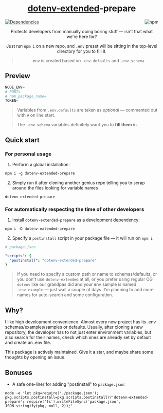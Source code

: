 <div align="center">

  # [dotenv-extended](https://www.npmjs.com/package/dotenv-extended)-prepare
</div>

[![Dependencies](https://img.shields.io/badge/dependencies-none-brightgreen)](# "zero dependency")
<a href="https://www.npmjs.com/package/dotenv-extended-prepare?activeTab=versions"><img align="right" alt="npm" src="https://img.shields.io/npm/dw/dotenv-extended-prepare?labelColor=white&color=cd0d0d&logo=npm"></a>

<div align="center">
  
Protects developers from manually doing boring stuff — isn't that what we're here for?

Just run `npm i` on a new repo, and `.env` preset will be sitting in the top-level directory for you to fill it.

> .env is created based on `.env.defaults` and `.env.schema`
</div>

## Preview

```ps1
NODE_ENV=
# PORT=
# npm_package_name=
TOKEN=
```

> Variables from `.env.defaults` are taken as _optional_ — commented out with `#` on line start.

> The `.env.schema` variables definitely want you to __fill them__ in.

## Quick start

### For personal usage

1. Perform a global installation:

```ps1
npm i -g dotenv-extended-prepare
```

2. Simply run it after cloning another genius repo telling you to scrap around the files looking for variable names

```ps1
dotenv-extended-prepare
```

### For automatically respecting the time of other developers

1. Install `dotenv-extended-prepare` as a development dependency:

```ps1
npm i -D dotenv-extended-prepare
```

2. Specify a `postinstall` script in your package file — it will run on `npm i`

```yml
# package.json

"scripts": {
  "postinstall": "dotenv-extended-prepare"
}
```

> If you need to specify a custom path or name to schemas/defaults, or you don't use `dotenv-extended` at all, or you prefer using regular OG `dotenv` like our grandpas did and your env sample is named `.env.example` — just wait a couple of days. I'm planning to add more names for auto-search and some configuration.

## Why?

I like high development convenience. Almost every new project has its .env schemas/examples/samples or defaults. Usually, after cloning a new repository, the developer has to not just enter environment variables, but also search for their names, check which ones are already set by default and create an .env file.

This package is actively maintained. Give it a star, and maybe share some thoughts by opening an issue.
## Bonuses

- A safe one-liner for adding "postinstall" to `package.json`:

```sh1
node -e "let pkg=require('./package.json'); pkg.scripts.postinstall=pkg.scripts.postinstall??'dotenv-extended-prepare'; require('fs').writeFileSync('package.json', JSON.stringify(pkg, null, 2));"
```
